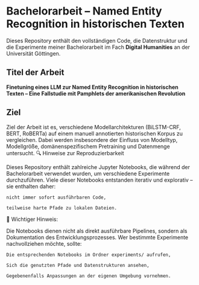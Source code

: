 # Bachelorarbeit – Named Entity Recognition in historischen Texten

Dieses Repository enthält den vollständigen Code, die Datenstruktur und die Experimente meiner Bachelorarbeit im Fach **Digital Humanities** an der Universität Göttingen.

## Titel der Arbeit

**Finetuning eines LLM zur Named Entity Recognition in historischen Texten – Eine Fallstudie mit Pamphlets der amerikanischen Revolution**

## Ziel

Ziel der Arbeit ist es, verschiedene Modellarchitekturen (BiLSTM-CRF, BERT, RoBERTa) auf einem manuell annotierten historischen Korpus zu vergleichen. Dabei werden insbesondere der Einfluss von Modelltyp, Modellgröße, domänenspezifischem Pretraining und Datenmenge untersucht.
🔍 Hinweise zur Reproduzierbarkeit

Dieses Repository enthält zahlreiche Jupyter Notebooks, die während der Bachelorarbeit verwendet wurden, um verschiedene Experimente durchzuführen. Viele dieser Notebooks entstanden iterativ und explorativ – sie enthalten daher:

    nicht immer sofort ausführbaren Code,

    teilweise harte Pfade zu lokalen Dateien.

📌 Wichtiger Hinweis:

Die Notebooks dienen nicht als direkt ausführbare Pipelines, sondern als Dokumentation des Entwicklungsprozesses. Wer bestimmte Experimente nachvollziehen möchte, sollte:

    Die entsprechenden Notebooks im Ordner experiments/ aufrufen,

    Sich die genutzten Pfade und Datenstrukturen ansehen,

    Gegebenenfalls Anpassungen an der eigenen Umgebung vornehmen.
